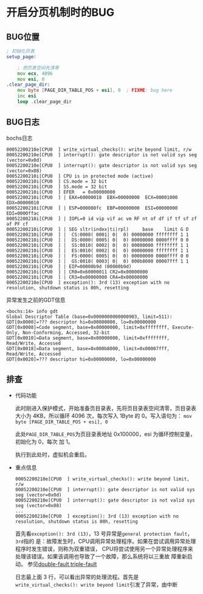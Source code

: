 # 开启分页机制时的BUG

## BUG位置

```asm
; 初始化页表
setup_page:

    ; 把页表空间先清零
    mov ecx, 4096
    mov esi, 0
.clear_page_dir:
    mov byte [PAGE_DIR_TABLE_POS + esi], 0  ; FIXME: bug here
    inc esi
    loop .clear_page_dir
```

## BUG日志

bochs日志

```log
00052200210e[CPU0  ] write_virtual_checks(): write beyond limit, r/w
00052200210e[CPU0  ] interrupt(): gate descriptor is not valid sys seg (vector=0x0d)
00052200210e[CPU0  ] interrupt(): gate descriptor is not valid sys seg (vector=0x08)
00052200210i[CPU0  ] CPU is in protected mode (active)
00052200210i[CPU0  ] CS.mode = 32 bit
00052200210i[CPU0  ] SS.mode = 32 bit
00052200210i[CPU0  ] EFER   = 0x00000000
00052200210i[CPU0  ] | EAX=60000018  EBX=00000000  ECX=00001000  EDX=00000010
00052200210i[CPU0  ] | ESP=000008fc  EBP=00000000  ESI=00000000  EDI=0000ffac
00052200210i[CPU0  ] | IOPL=0 id vip vif ac vm RF nt of df if tf sf zf af PF cf
00052200210i[CPU0  ] | SEG sltr(index|ti|rpl)     base    limit G D
00052200210i[CPU0  ] |  CS:0008( 0001| 0|  0) 00000000 ffffffff 1 1
00052200210i[CPU0  ] |  DS:0000( 0005| 0|  0) 00000000 0000ffff 0 0
00052200210i[CPU0  ] |  SS:0010( 0002| 0|  0) 00000000 ffffffff 1 1
00052200210i[CPU0  ] |  ES:0010( 0002| 0|  0) 00000000 ffffffff 1 1
00052200210i[CPU0  ] |  FS:0000( 0005| 0|  0) 00000000 0000ffff 0 0
00052200210i[CPU0  ] |  GS:0018( 0003| 0|  0) 000b8000 00007fff 1 1
00052200210i[CPU0  ] | EIP=00000b9d (00000b9d)
00052200210i[CPU0  ] | CR0=0x60000011 CR2=0x00000000
00052200210i[CPU0  ] | CR3=0x00000000 CR4=0x00000000
00052200210e[CPU0  ] exception(): 3rd (13) exception with no resolution, shutdown status is 00h, resetting
```

异常发生之前的GDT信息

```log
<bochs:14> info gdt
Global Descriptor Table (base=0x0000000000000903, limit=511):
GDT[0x0000]=??? descriptor hi=0x00000000, lo=0x00000000
GDT[0x0008]=Code segment, base=0x00000000, limit=0xffffffff, Execute-Only, Non-Conforming, Accessed, 32-bit
GDT[0x0010]=Data segment, base=0x00000000, limit=0xffffffff, Read/Write, Accessed
GDT[0x0018]=Data segment, base=0x000b8000, limit=0x00007fff, Read/Write, Accessed
GDT[0x0020]=??? descriptor hi=0x00000000, lo=0x00000000
```

## 排查

- 代码功能

    此时刚进入保护模式，开始准备页目录表，先将页目录表空间清零，页目录表大小为 4KB，所以循环
    4096 次，每次写入 1Byte 的 0。写入语句为：
    `mov byte [PAGE_DIR_TABLE_POS + esi], 0`

    此处`PAGE_DIR_TABLE_POS`为页目录表地址 0x100000，esi 为循环控制变量，初始化为 0，每次
    加 1。

    执行到此处时，虚拟机会重启。

- 重点信息

    ```log
    00052200210e[CPU0  ] write_virtual_checks(): write beyond limit, r/w
    00052200210e[CPU0  ] interrupt(): gate descriptor is not valid sys seg (vector=0x0d)
    00052200210e[CPU0  ] interrupt(): gate descriptor is not valid sys seg (vector=0x08)
    ...
    00052200210e[CPU0  ] exception(): 3rd (13) exception with no resolution, shutdown status is 00h, resetting
    ```

    首先看`exception(): 3rd (13)`，13 号异常是`general protection fault`，`3rd`指的
    是：故障发生时，CPU调用异常处理程序。如果在尝试调用异常处理程序时发生错误，则称为双重错误，
    CPU将尝试使用另一个异常处理程序来处理该错误。如果该调用也导致了一个故障，那么系统将以三重故
    障重新启动。
    参见[double-fault triple-fault](https://cn.bing.com/search?q=double-fault+triple-fault)

    日志最上面 3 行，可以看出异常的处理流程。首先是
    `write_virtual_checks(): write beyond limit`引发了异常，由中断
